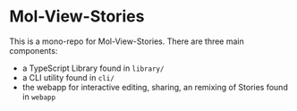 # Mol-View-Stories

This is a mono-repo for Mol-View-Stories. There are three main components:

- a TypeScript Library found in `library/`
- a CLI utility found in `cli/`
- the webapp for interactive editing, sharing, an remixing of Stories found in `webapp`
